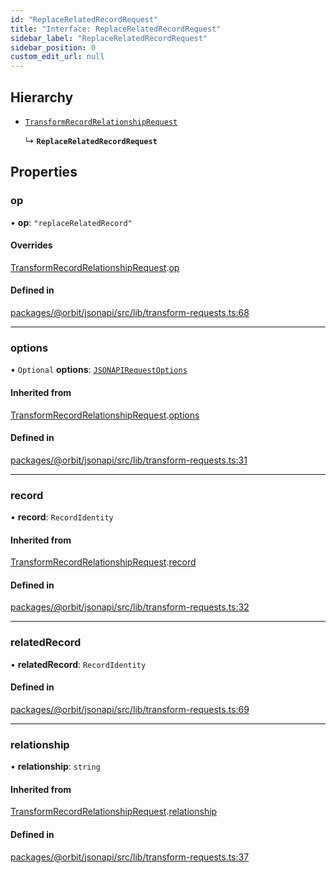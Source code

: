 ```yaml
---
id: "ReplaceRelatedRecordRequest"
title: "Interface: ReplaceRelatedRecordRequest"
sidebar_label: "ReplaceRelatedRecordRequest"
sidebar_position: 0
custom_edit_url: null
---
```


## Hierarchy

- [`TransformRecordRelationshipRequest`](TransformRecordRelationshipRequest.md)

  ↳ **`ReplaceRelatedRecordRequest`**

## Properties

### op

• **op**: ``"replaceRelatedRecord"``

#### Overrides

[TransformRecordRelationshipRequest](TransformRecordRelationshipRequest.md).[op](TransformRecordRelationshipRequest.md#op)

#### Defined in

[packages/@orbit/jsonapi/src/lib/transform-requests.ts:68](https://github.com/orbitjs/orbit/blob/6e0cbd41/packages/@orbit/jsonapi/src/lib/transform-requests.ts#L68)

___

### options

• `Optional` **options**: [`JSONAPIRequestOptions`](JSONAPIRequestOptions.md)

#### Inherited from

[TransformRecordRelationshipRequest](TransformRecordRelationshipRequest.md).[options](TransformRecordRelationshipRequest.md#options)

#### Defined in

[packages/@orbit/jsonapi/src/lib/transform-requests.ts:31](https://github.com/orbitjs/orbit/blob/6e0cbd41/packages/@orbit/jsonapi/src/lib/transform-requests.ts#L31)

___

### record

• **record**: `RecordIdentity`

#### Inherited from

[TransformRecordRelationshipRequest](TransformRecordRelationshipRequest.md).[record](TransformRecordRelationshipRequest.md#record)

#### Defined in

[packages/@orbit/jsonapi/src/lib/transform-requests.ts:32](https://github.com/orbitjs/orbit/blob/6e0cbd41/packages/@orbit/jsonapi/src/lib/transform-requests.ts#L32)

___

### relatedRecord

• **relatedRecord**: `RecordIdentity`

#### Defined in

[packages/@orbit/jsonapi/src/lib/transform-requests.ts:69](https://github.com/orbitjs/orbit/blob/6e0cbd41/packages/@orbit/jsonapi/src/lib/transform-requests.ts#L69)

___

### relationship

• **relationship**: `string`

#### Inherited from

[TransformRecordRelationshipRequest](TransformRecordRelationshipRequest.md).[relationship](TransformRecordRelationshipRequest.md#relationship)

#### Defined in

[packages/@orbit/jsonapi/src/lib/transform-requests.ts:37](https://github.com/orbitjs/orbit/blob/6e0cbd41/packages/@orbit/jsonapi/src/lib/transform-requests.ts#L37)
